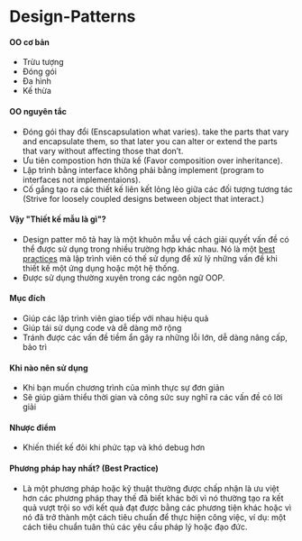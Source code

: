 # Design-Patterns
#### OO cơ bản
- Trừu tượng
- Đóng gói
- Đa hình
- Kế thừa
#### OO nguyên tắc
- Đóng gói thay đổi (Enscapsulation what varies). take the parts that vary and encapsulate them, so that later you can alter or extend the parts that vary without affecting
  those that don’t.
- Ưu tiên compostion hơn thừa kế (Favor composition over inheritance).
- Lập trình bằng interface không phải bằng implement (program to interfaces not implementaions).
- Cố gắng tạo ra các thiết kế liên kết lỏng lẻo giữa các đối tượng tương tác (Strive for loosely coupled designs between object that interact.)
#### Vậy "Thiết kế mẫu là gì"?
- Design patter mô tả hay là một khuôn mẫu về cách giải quyết vấn đề có thể được sử dụng trong nhiều trường hợp khác nhau. Nó là một [best practices](#phương-pháp-hay-nhất-best-practice) mà lập trình viên có thế sử dụng để xử lý những vấn đề khi thiết kế một ứng dụng hoặc một hệ thống.
- Được sử dụng thường xuyên trong các ngôn ngữ OOP.
#### Mục đích
- Giúp các lập trình viên giao tiếp với nhau hiệu quả
- Giúp tái sử dụng code và dễ dàng mở rộng
- Tránh được các vấn đề tiềm ẩn gây ra những lỗi lớn, dễ dàng nâng cấp, bảo trì
#### Khi nào nên sử dụng
- Khi bạn muốn chương trình của mình thực sự đơn giản
- Sẽ giúp giảm thiểu thời gian và công sức suy nghĩ ra các vấn đề có lời giải
#### Nhược điểm
- Khiến thiết kế đôi khi phức tạp và khó debug hơn
#### Phương pháp hay nhất? (Best Practice)
- Là một phương pháp hoặc kỹ thuật thường được chấp nhận là ưu việt hơn các phương pháp thay thế đã biết khác bởi vì nó thường tạo ra kết quả vượt trội so với kết quả đạt được bằng các phương tiện khác hoặc vì nó đã trở thành một cách tiêu chuẩn để thực hiện công việc, ví dụ: một cách tiêu chuẩn tuân thủ các yêu cầu pháp lý hoặc đạo đức.
